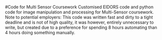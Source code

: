 #Code for Multi Sensor Coursework
Customised EIDORS code and python code for image manipulation and processing for Multi-Sensor coursework.
Note to potential employers: This code was written fast and dirty to a tight deadline and is not of high quality, it was however,
entirely unnecessary to write, but created due to a preference for spending 8 hours automating than 4 hours doing something manually.

